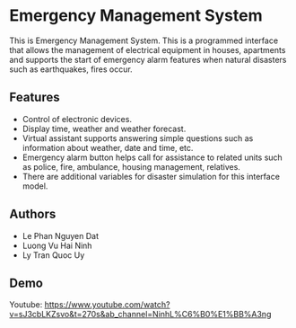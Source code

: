 
# Emergency Management System


This is Emergency Management System. This is a programmed interface that allows the management of electrical equipment in houses, apartments and supports the start of emergency alarm features when natural disasters such as earthquakes, fires occur.
## Features

- Control of electronic devices. 
- Display time, weather and weather forecast. 
- Virtual assistant supports answering simple questions such as information about weather, date and time, etc. 
- Emergency alarm button helps call for assistance to related units such as police, fire, ambulance, housing management, relatives. 
- There are additional variables for disaster simulation for this interface model.
## Authors

- Le Phan Nguyen Dat
- Luong Vu Hai Ninh
- Ly Tran Quoc Uy
## Demo

Youtube: https://www.youtube.com/watch?v=sJ3cbLKZsvo&t=270s&ab_channel=NinhL%C6%B0%E1%BB%A3ng

